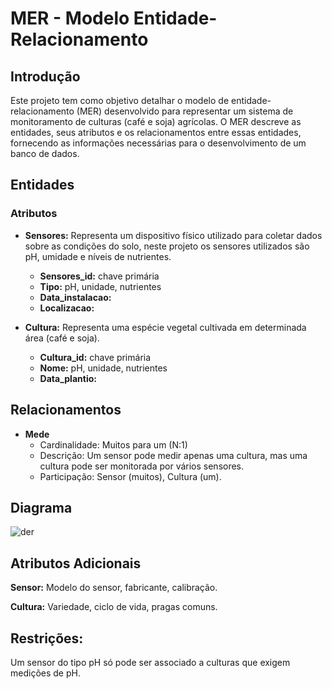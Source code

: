 # MER - Modelo Entidade-Relacionamento

## Introdução

Este projeto tem como objetivo detalhar o modelo de entidade-relacionamento (MER) desenvolvido para representar um sistema de monitoramento de culturas (café e soja) agrícolas. O MER descreve as entidades, seus atributos e os relacionamentos entre essas entidades, fornecendo as informações necessárias para o desenvolvimento de um banco de dados.

## Entidades

### Atributos

* **Sensores:** Representa um dispositivo físico utilizado para coletar dados sobre as condições do solo, neste projeto os sensores utilizados são pH, umidade e níveis de nutrientes.
   * **Sensores_id:** chave primária
   * **Tipo:** pH, unidade, nutrientes
   * **Data_instalacao:**
   * **Localizacao:**

* **Cultura:** Representa uma espécie vegetal cultivada em determinada área (café e soja).
   * **Cultura_id:** chave primária
   * **Nome:** pH, unidade, nutrientes
   * **Data_plantio:**

## Relacionamentos

* **Mede**
    * Cardinalidade: Muitos para um (N:1)   
    * Descrição: Um sensor pode medir apenas uma cultura, mas uma cultura pode ser monitorada por vários sensores.
    * Participação: Sensor (muitos), Cultura (um).
 
## Diagrama

![der](https://github.com/user-attachments/assets/5f7386c8-099e-46b4-9830-1d0147fd5f87)

## Atributos Adicionais

**Sensor:** Modelo do sensor, fabricante, calibração.

**Cultura:** Variedade, ciclo de vida, pragas comuns.

## Restrições:

Um sensor do tipo pH só pode ser associado a culturas que exigem medições de pH.



